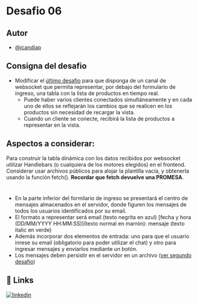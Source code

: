 # Desafio 06
## Autor
- [@jcandiap](https://github.com/jcandiap)
## Consigna del desafio
- Modificar el [último desafio](https://github.com/jcandiap/desafios-backend-coderhouse/tree/main/desafio-05) para que disponga de un canal de websocket que permita representar, por debajo del formulario de ingreso, una tabla con la lista de productos en tiempo real.
    - Puede haber varios clientes conectados simultáneamente y en cada uno de ellos se reflejarán los cambios que se realicen en los productos sin necesidad de recargar la vista.
    - Cuando un cliente se conecte, recibirá la lista de productos a representar en la vista.
## Aspectos a considerar:
Para construir la tabla dinámica con los datos recibidos por websocket utilizar Handlebars (o cualquiera de los motores elegidos) en el frontend. Considerar usar archivos públicos para alojar la plantilla vacía, y obtenerla usando la función fetch(). **Recordar que fetch devuelve una PROMESA**.
#
- En la parte inferior del formilario de ingreso se presentará el centro de mensajes almacenados en el servidor, donde figuren los mensajes de todos los usuarios identificados por su email.
- El formato a representar será email (texto negrita en azul) [fecha y hora (DD/MM/YYYY HH:MM:SS)](texto normal en marrón): mensaje (texto italic en verde)
- Además incorporar dos elementos de entrada: uno para que el usuario inrese su email (obligatorio para poder utilizar el chat) y otro para ingresar mensajes y enviarlos mediante un botón.
- Los mensajes deben persistir en el servidor en un archivo ([ver segundo desafio](https://github.com/jcandiap/desafios-backend-coderhouse/tree/main/desafio-02))
## 🔗 Links
[![linkedin](https://img.shields.io/badge/linkedin-0A66C2?style=for-the-badge&logo=linkedin&logoColor=white)](https://www.linkedin.com/in/jcandiap/)